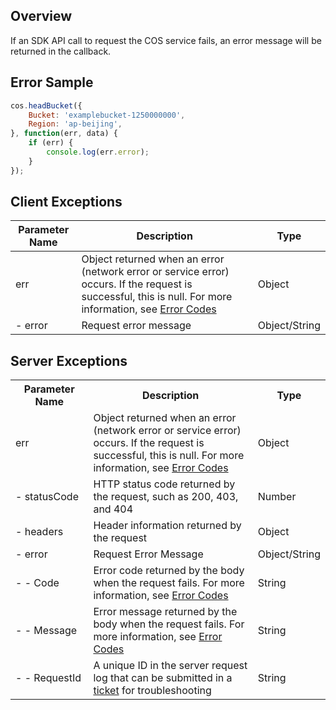 ## Overview

If an SDK API call to request the COS service fails, an error message will be returned in the callback.

## Error Sample

```js
cos.headBucket({
    Bucket: 'examplebucket-1250000000',
    Region: 'ap-beijing',
}, function(err, data) {
    if (err) {
        console.log(err.error);
    }
});
```

## Client Exceptions

| Parameter Name | Description | Type |
| ------- | ------------------------------------------------------------ | ------------- |
| err | Object returned when an error (network error or service error) occurs. If the request is successful, this is null. For more information, see [Error Codes](https://intl.cloud.tencent.com/document/product/436/7730) | Object |
| - error | Request error message | Object/String |

## Server Exceptions

<table>
   <tr>
      <th>Parameter Name</th>
      <th>Description</th>
      <th>Type</th>
   </tr>
   <tr>
      <td>err</td>
      <td>Object returned when an error (network error or service error) occurs. If the request is successful, this is null. For more information, see <a href="https://intl.cloud.tencent.com/document/product/436/7730">Error Codes</a></td>
      <td>Object</td>
   </tr>
   <tr>
      <td nowrap="nowrap">- statusCode</td>
      <td>HTTP status code returned by the request, such as 200, 403, and 404</td>
      <td>Number</td>
   </tr>
   <tr>
      <td>- headers</td>
      <td>Header information returned by the request</td>
      <td>Object</td>
   </tr>
   <tr>
      <td>- error</td>
      <td>Request Error Message</td>
      <td>Object/String</td>
   </tr>
   <tr>
      <td>- - Code</td>
      <td>Error code returned by the body when the request fails. For more information, see <a href="https://intl.cloud.tencent.com/document/product/436/7730">Error Codes</a></td>
      <td>String</td>
   </tr>
   <tr>
      <td>- - Message</td>
      <td>Error message returned by the body when the request fails. For more information, see <a href="https://intl.cloud.tencent.com/document/product/436/7730">Error Codes</a></td>
      <td>String</td>
   </tr>
   <tr>
      <td nowrap="nowrap">- - RequestId</td>
      <td>A unique ID in the server request log that can be submitted in a <a href="https://console.cloud.tencent.com/workorder/category">ticket</a> for troubleshooting</td>
      <td>String</td>
   </tr>
</table>
